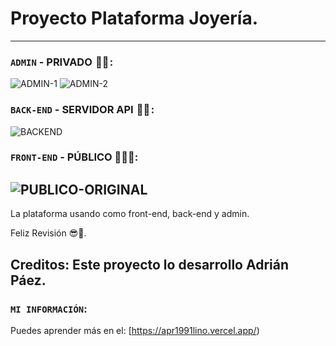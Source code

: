 # Proyecto Plataforma Joyería.

----------------------------------------------------------------------------------------------------------------------------------
### `ADMIN` - PRIVADO  🧑‍🏫 :
![ADMIN-1](https://user-images.githubusercontent.com/54821048/205688807-d373410e-9092-4803-9665-8395177f05c0.png)
![ADMIN-2](https://user-images.githubusercontent.com/54821048/205688874-b67a7d93-a63d-4cdd-a273-bbda3396c26e.png)
### `BACK-END` - SERVIDOR API  🧑‍🏫 :
![BACKEND](https://user-images.githubusercontent.com/54821048/205688946-d039a7c3-f11f-403a-89da-c98a043e556a.png)
### `FRONT-END` - PÚBLICO 👨🏻‍💻:
![PUBLICO-ORIGINAL](https://user-images.githubusercontent.com/54821048/205689004-bf59d008-4923-439d-b3c2-42f1d6cb5f74.png)
----------------------------------------------------------------------------------------------------------------------------------
La plataforma usando como front-end, back-end y admin.

Feliz Revisión 😎🤞.

Creditos: Este proyecto lo desarrollo Adrián Páez.
----------------------------------------------------------------------------------------------------------------------------------
### `MI INFORMACIÓN`:

Puedes aprender más en el: [https://apr1991lino.vercel.app/)
